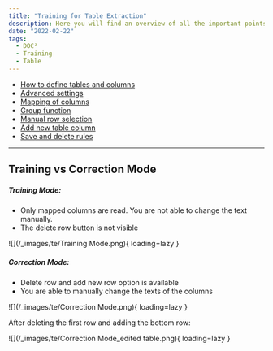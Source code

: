 ```yaml
---
title: "Training for Table Extraction"
description: Here you will find an overview of all the important points about the training for table extraction. From how to define tables and columns to advanced settings.
date: "2022-02-22"
tags:
  - DOC²
  - Training
  - Table
---
```


- [How to define tables and columns](/doc2/table-extraction/define-table-and-columns/)
- [Advanced settings](/doc2/table-extraction/advanced-settings/)
- [Mapping of columns](/doc2/table-extraction/mapping-of-columns/)
- [Group function](/doc2/table-extraction/group-function/)
- [Manual row selection](/doc2/table-extraction/manual-row-selection/)
- [Add new table column](/doc2/table-extraction/add-new-table-column/)
- [Save and delete rules](/doc2/table-extraction/save-rules-and-delete-rules/)

_______________________________

## Training vs Correction Mode

##### Training Mode:

- Only mapped columns are read. You are not able to change the text manually.
- The delete row button is not visible

![](/_images/te/Training Mode.png){ loading=lazy }

##### Correction Mode:

- Delete row and add new row option is available
- You are able to manually change the texts of the columns 

![](/_images/te/Correction Mode.png){ loading=lazy }

After deleting the first row and adding the bottom row:

![](/_images/te/Correction Mode_edited table.png){ loading=lazy }

